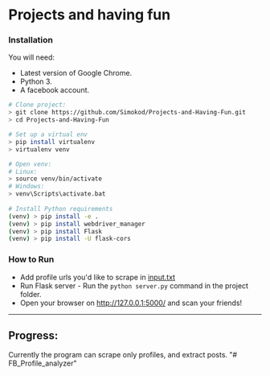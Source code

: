 # Projects and having fun

### Installation

You will need:

- Latest version of Google Chrome.
- Python 3.
- A facebook account.

```bash
# Clone project:
> git clone https://github.com/Simokod/Projects-and-Having-Fun.git
> cd Projects-and-Having-Fun

# Set up a virtual env
> pip install virtualenv
> virtualenv venv

# Open venv:
# Linux:
> source venv/bin/activate
# Windows:
> venv\Scripts\activate.bat
  
# Install Python requirements
(venv) > pip install -e .
(venv) > pip install webdriver_manager
(venv) > pip install Flask
(venv) > pip install -U flask-cors

```

### How to Run
- Add profile urls you'd like to scrape in [input.txt](input.txt)
- Run Flask server - Run the `python server.py` command in the project folder.
- Open your browser on http://127.0.0.1:5000/ and scan your friends!

---
## Progress:
Currently the program can scrape only profiles, and extract posts.
"# FB_Profile_analyzer" 
